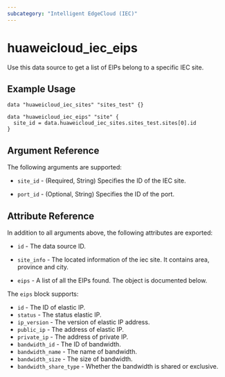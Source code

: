 ```yaml
---
subcategory: "Intelligent EdgeCloud (IEC)"
---
```


# huaweicloud_iec_eips

Use this data source to get a list of EIPs belong to a specific IEC site.

## Example Usage

```hcl
data "huaweicloud_iec_sites" "sites_test" {}

data "huaweicloud_iec_eips" "site" {
  site_id = data.huaweicloud_iec_sites.sites_test.sites[0].id
}
```

## Argument Reference

The following arguments are supported:

* `site_id` - (Required, String) Specifies the ID of the IEC site.

* `port_id` - (Optional, String) Specifies the ID of the port.

## Attribute Reference

In addition to all arguments above, the following attributes are exported:

* `id` - The data source ID.

* `site_info` - The located information of the iec site. It contains area, province and city.

* `eips` - A list of all the EIPs found. The object is documented below.

The `eips` block supports:

* `id` - The ID of elastic IP.
* `status` - The status elastic IP.
* `ip_version` - The version of elastic IP address.
* `public_ip` - The address of elastic IP.
* `private_ip` - The address of private IP.
* `bandwidth_id` - The ID of bandwidth.
* `bandwidth_name` - The name of bandwidth.
* `bandwidth_size` - The size of bandwidth.
* `bandwidth_share_type` - Whether the bandwidth is shared or exclusive.
